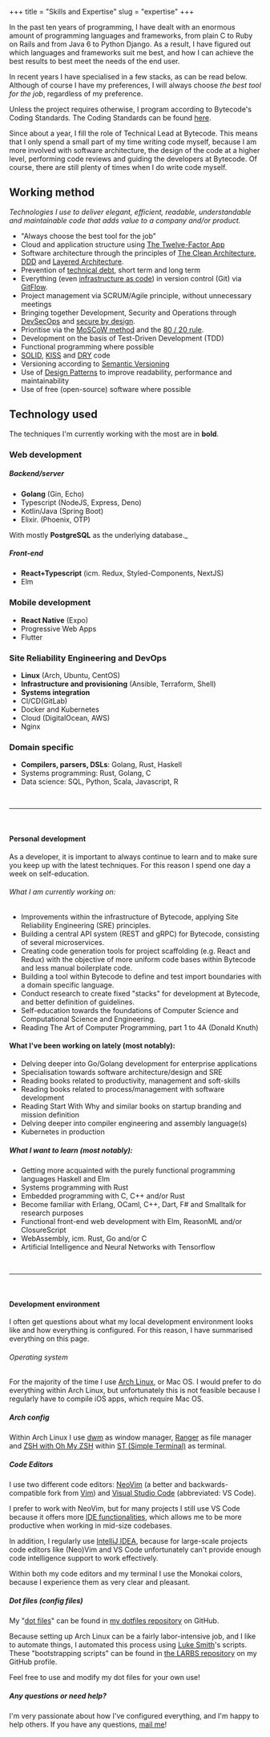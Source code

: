 +++
title = "Skills and Expertise"
slug = "expertise"
+++

In the past ten years of programming, I have dealt with an enormous amount of programming languages and frameworks, from plain C to Ruby on Rails and from Java 6 to Python Django. As a result, I have figured out which languages and frameworks suit me best, and how I can achieve the best results to best meet the needs of the end user.

In recent years I have specialised in a few stacks, as can be read below. Although of course I have my preferences, I will always choose _the best tool for the job_, regardless of my preference.

Unless the project requires otherwise, I program according to Bytecode's Coding Standards. The Coding Standards can be found [here](https://github.com/BytecodeBV/Coding-Standards).

Since about a year, I fill the role of Technical Lead at Bytecode. This means that I only spend a small part of my time writing code myself, because I am more involved with software architecture, the design of the code at a higher level, performing code reviews and guiding the developers at Bytecode. Of course, there are still plenty of times when I do write code myself.

## Working method

*Technologies I use to deliver elegant, efficient, readable, understandable and maintainable code that adds value to a company and/or product.*

* "Always choose the best tool for the job"
* Cloud and application structure using [The Twelve-Factor App](https://12factor.net/)
* Software architecture through the principles of [The Clean Architecture](https://blog.cleancoder.com/uncle-bob/2012/08/13/the-clean-architecture.html), [DDD](https://en.wikipedia.org/wiki/Domain-driven_design) and [Layered Architecture](https://en.wikipedia.org/wiki/Multitier_architecture).
* Prevention of [technical debt](https://en.wikipedia.org/wiki/Technical_debt), short term and long term
* Everything (even [infrastructure as code](https://en.wikipedia.org/wiki/Infrastructure_as_code)) in version control (Git) via [GitFlow](https://www.atlassian.com/git/tutorials/comparing-workflows/gitflow-workflow).
* Project management via SCRUM/Agile principle, without unnecessary meetings
* Bringing together Development, Security and Operations through [DevSecOps](https://www.devsecops.org/) and [secure by design](https://en.wikipedia.org/wiki/Secure_by_design).
* Prioritise via the [MoSCoW method](https://en.wikipedia.org/wiki/MoSCoW_method) and the [80 / 20 rule](https://en.wikipedia.org/wiki/Pareto_principle).
* Development on the basis of Test-Driven Development (TDD)
* Functional programming where possible
* [SOLID](https://en.wikipedia.org/wiki/SOLID), [KISS](https://en.wikipedia.org/wiki/KISS_principle) and [DRY](https://en.wikipedia.org/wiki/Don%27t_repeat_yourself) code
* Versioning according to [Semantic Versioning](https://semver.org/)
* Use of [Design Patterns](https://en.wikipedia.org/wiki/Software_design_pattern) to improve readability, performance and maintainability
* Use of free (open-source) software where possible


## Technology used

The techniques I'm currently working with the most are in **bold**.

### Web development

##### Backend/server

* **Golang** (Gin, Echo)
* Typescript (NodeJS, Express, Deno)
* Kotlin/Java (Spring Boot)
* Elixir. (Phoenix, OTP)

With mostly **PostgreSQL** as the underlying database._

##### Front-end

* **React+Typescript** (icm. Redux, Styled-Components, NextJS)
* Elm

### Mobile development

* **React Native** (Expo)
* Progressive Web Apps
* Flutter

### Site Reliability Engineering and DevOps

* **Linux** (Arch, Ubuntu, CentOS)
* **Infrastructure and provisioning** (Ansible, Terraform, Shell)
* **Systems integration**
* CI/CD(GitLab)
* Docker and Kubernetes
* Cloud (DigitalOcean, AWS)
* Nginx

### Domain specific

* **Compilers, parsers, DSLs**: Golang, Rust, Haskell
* Systems programming: Rust, Golang, C
* Data science: SQL, Python, Scala, Javascript, R

<br>
<hr>
<br>

#### Personal development

As a developer, it is important to always continue to learn and to make sure you keep up with the latest techniques. For this reason I spend one day a week on self-education.

###### What I am currently working on:

* Improvements within the infrastructure of Bytecode, applying Site Reliability Engineering (SRE) principles.
* Building a central API system (REST and gRPC) for Bytecode, consisting of several microservices.
* Creating code generation tools for project scaffolding (e.g. React and Redux) with the objective of more uniform code bases within Bytecode and less manual boilerplate code.
* Building a tool within Bytecode to define and test import boundaries with a domain specific language.
* Conduct research to create fixed "stacks" for development at Bytecode, and better definition of guidelines.
* Self-education towards the foundations of Computer Science and Computational Science and Engineering.
* Reading The Art of Computer Programming, part 1 to 4A (Donald Knuth)

#### What I've been working on lately (most notably):

* Delving deeper into Go/Golang development for enterprise applications
* Specialisation towards software architecture/design and SRE
* Reading books related to productivity, management and soft-skills
* Reading books related to process/management with software development
* Reading Start With Why and similar books on startup branding and mission definition
* Delving deeper into compiler engineering and assembly language(s)
* Kubernetes in production

##### What I want to learn (most notably):

* Getting more acquainted with the purely functional programming languages Haskell and Elm
* Systems programming with Rust
* Embedded programming with C, C++ and/or Rust
* Become familiar with Erlang, OCaml, C++, Dart, F# and Smalltalk for research purposes
* Functional front-end web development with Elm, ReasonML and/or ClosureScript
* WebAssembly, icm. Rust, Go and/or C
* Artificial Intelligence and Neural Networks with Tensorflow

<br>
<hr>
<br>

#### Development environment

I often get questions about what my local development environment looks like and how everything is configured. For this reason, I have summarised everything on this page.

###### Operating system

For the majority of the time I use [Arch Linux](https://www.archlinux.org/), or Mac OS. I would prefer to do everything within Arch Linux, but unfortunately this is not feasible because I regularly have to compile iOS apps, which require Mac OS.

##### Arch config

Within Arch Linux I use [dwm](https://dwm.suckless.org/) as window manager, [Ranger](https://github.com/ranger/ranger) as file manager and
[ZSH with Oh My ZSH](https://ohmyz.sh/) within [ST (Simple Terminal)](https://st.suckless.org/) as terminal.

##### Code Editors

I use two different code editors: [NeoVim](https://github.com/neovim/neovim) (a better and backwards-compatible fork from [Vim](https://www.vim.org/)) and [Visual Studio Code](https://github.com/Microsoft/vscode) (abbreviated: VS Code).

I prefer to work with NeoVim, but for many projects I still use VS Code because it offers more [IDE functionalities](https://en.wikipedia.org/wiki/Integrated_development_environment), which allows me to be more productive when working in mid-size codebases.

In addition, I regularly use [IntelliJ IDEA](https://www.jetbrains.com/idea/), because for large-scale projects code editors like (Neo)Vim and VS Code unfortunately can't provide enough code intelligence support to work effectively.

Within both my code editors and my terminal I use the Monokai colors, because I experience them as very clear and pleasant.

##### Dot files (config files)

My "[dot files](https://www.quora.com/What-are-dotfiles)" can be found in [my dotfiles repository](https://github.com/lucianonooijen/dotfiles) on GitHub.

Because setting up Arch Linux can be a fairly labor-intensive job, and I like to automate things, I automated this process using [Luke Smith](https://lukesmith.xyz)'s scripts. These "bootstrapping scripts" can be found in [the LARBS repository](https://github.com/lucianonooijen/LARBS) on my GitHub profile.

Feel free to use and modify my dot files for your own use!

##### Any questions or need help?

I'm very passionate about how I've configured everything, and I'm happy to help others. If you have any questions, [mail me](mailto:luciano@bytecode.nl)!
